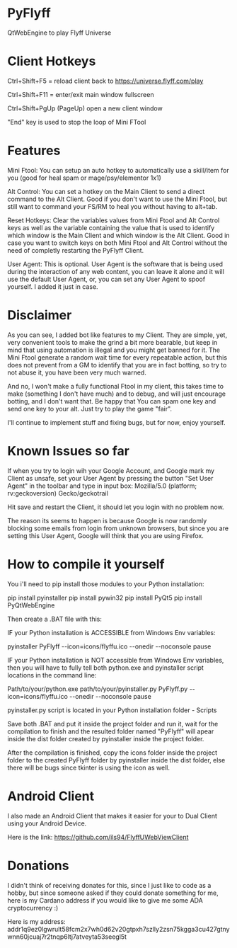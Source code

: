 # PyFlyff
QtWebEngine to play Flyff Universe

# Client Hotkeys

Ctrl+Shift+F5 = reload client back to https://universe.flyff.com/play

Ctrl+Shift+F11 = enter/exit main window fullscreen

Ctrl+Shift+PgUp (PageUp) open a new client window

"End" key is used to stop the loop of Mini FTool

# Features

Mini Ftool: You can setup an auto hotkey to automatically use a skill/item for you (good for heal spam or mage/psy/elementor 1x1)

Alt Control: You can set a hotkey on the Main Client to send a direct command to the Alt Client. Good if you don't want to use the Mini Ftool, but still want to command your FS/RM to heal you without having to alt+tab.

Reset Hotkeys: Clear the variables values from Mini Ftool and Alt Control keys as well as the variable containing the value that is used to identify which window is the Main Client and which window is the Alt Client. Good in case you want to switch keys on both Mini Ftool and Alt Control without the need of completly restarting the PyFlyff Client.

User Agent: This is optional. User Agent is the software that is being used during the interaction of any web content, you can leave it alone and it will use the default User Agent, or, you can set any User Agent to spoof yourself. I added it just in case.

# Disclaimer

As you can see, I added bot like features to my Client. They are simple, yet, very convenient tools to make the grind a bit more bearable, but keep in mind that using automation is illegal and you might get banned for it. The Mini Ftool generate a random wait time for every repeatable action, but this does not prevent from a GM to identify that you are in fact botting, so try to not abuse it, you have been very much warned.

And no, I won't make a fully functional Ftool in my client, this takes time to make (something I don't have much) and to debug, and will just encourage botting, and I don't want that. Be happy that You can spam one key and send one key to your alt. Just try to play the game "fair".

I'll continue to implement stuff and fixing bugs, but for now, enjoy yourself.

# Known Issues so far

If when you try to login wih your Google Account, and Google mark my Client as unsafe, set your User Agent by pressing the button "Set User Agent" in the toolbar and type in input box: Mozilla/5.0 (platform; rv:geckoversion) Gecko/geckotrail

Hit save and restart the Client, it should let you login with no problem now.

The reason its seems to happen is because Google is now randomly blocking some emails from login from unknown browsers, but since you are setting this User Agent, Google will think that you are using Firefox.

# How to compile it yourself

You i'll need to pip install those modules to your Python installation:

pip install pyinstaller
pip install pywin32
pip install PyQt5
pip install PyQtWebEngine

Then create a .BAT file with this:

IF your Python installation is ACCESSIBLE from Windows Env variables:

pyinstaller PyFlyff --icon=icons/flyffu.ico --onedir --noconsole
pause

IF your Python installation is NOT accessible from Windows Env variables, then you will have to fully tell both python.exe and pyinstaller script locations in the command line:

Path/to/your/python.exe path/to/your/pyinstaller.py PyFlyff.py --icon=icons/flyffu.ico --onedir --noconsole
pause

pyinstaller.py script is located in your Python installation folder - Scripts

Save both .BAT and put it inside the project folder and run it, wait for the compilation to finish and the resulted folder named "PyFlyff" will apear inside the dist folder created by pyinstaller inside the project folder.

After the compilation is finished, copy the icons folder inside the project folder to the created PyFlyff folder by pyinstaller inside the dist folder, else there will be bugs since tkinter is using the icon as well.

# Android Client

I also made an Android Client that makes it easier for your to Dual Client using your Android Device.

Here is the link: https://github.com/ils94/FlyffUWebViewClient

#  Donations

I didn't think of receiving donates for this, since I just like to code as a hobby, but since someone asked if they could donate something for me, here is my Cardano address if you would like to give me some ADA cryptocurrency :)

Here is my address: addr1q9ez0lgwrult58fcm2x7wh0d62v20gtpxh7szlly2zsn75kgga3cu427gtnywnn60jcuaj7r2tnqp6ltj7atveyta53seegl5t
